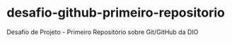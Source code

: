 # desafio-github-primeiro-repositorio
Desafio de Projeto - Primeiro Repositório sobre Git/GitHub da DIO
